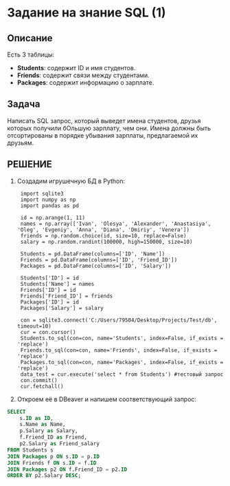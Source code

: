 # Задание на знание SQL (1)

## Описание

Есть 3 таблицы:
- **Students**: содержит ID и имя студентов.
- **Friends**: содержит связи между студентами.
- **Packages**: содержит информацию о зарплате.

## Задача

Написать SQL запрос, который выведет имена студентов, друзья которых получили бОльшую зарплату, чем они. Имена должны быть отсортированы в порядке убывания зарплаты, предлагаемой их друзьям.

## РЕШЕНИЕ

1. Создадим игрушечную БД в Python:

   ```python.
    import sqlite3
    import numpy as np
    import pandas as pd

    id = np.arange(1, 11)
    names = np.array(['Ivan', 'Olesya', 'Alexander', 'Anastasiya', 'Oleg', 'Evgeniy', 'Anna', 'Diana', 'Dmiriy', 'Venera'])
    friends = np.random.choice(id, size=10, replace=False)
    salary = np.random.randint(100000, high=150000, size=10)

    Students = pd.DataFrame(columns=['ID', 'Name'])
    Friends = pd.DataFrame(columns=['ID', 'Friend_ID'])
    Packages = pd.DataFrame(columns=['ID', 'Salary'])

    Students['ID'] = id
    Students['Name'] = names
    Friends['ID'] = id
    Friends['Friend_ID'] = friends
    Packages['ID'] = id
    Packages['Salary'] = salary

    con = sqlite3.connect('C:/Users/79504/Desktop/Projects/Test/db', timeout=10) 
    cur = con.cursor()
    Students.to_sql(con=con, name='Students', index=False, if_exists = 'replace')
    Friends.to_sql(con=con, name='Friends', index=False, if_exists = 'replace')
    Packages.to_sql(con=con, name='Packages', index=False, if_exists = 'replace')
    data_test = cur.execute('select * from Students') #тестовый запрос
    con.commit() 
    cur.fetchall()  
2. Откроем её в DBeaver и напишем соответствующий запрос:

```sql
SELECT 
    s.ID as ID,
    s.Name as Name,
    p.Salary as Salary,
    f.Friend_ID as Friend,
    p2.Salary as Friend_salary
FROM Students s 
JOIN Packages p ON s.ID = p.ID
JOIN Friends f ON s.ID = f.ID
JOIN Packages p2 ON f.Friend_ID = p2.ID
ORDER BY p2.Salary DESC;